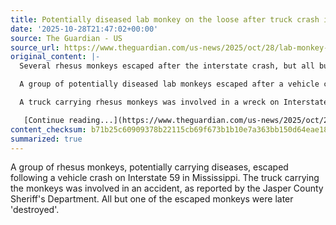 ```yaml
---
title: Potentially diseased lab monkey on the loose after truck crash in Mississippi
date: '2025-10-28T21:47:02+00:00'
source: The Guardian - US
source_url: https://www.theguardian.com/us-news/2025/oct/28/lab-monkey-escape-mississippi
original_content: |-
  Several rhesus monkeys escaped after the interstate crash, but all but one were reportedly ‘destroyed’ by late Tuesday

  A group of potentially diseased lab monkeys escaped after a vehicle crash on a main interstate highway in [Mississippi](https://www.theguardian.com/us-news/mississippi).

  A truck carrying rhesus monkeys was involved in a wreck on Interstate 59 on Tuesday afternoon, according to a [Facebook post](https://www.facebook.com/story.php?story_fbid=1270453581790302&id=100064770154293&mibextid=wwXIfr&rdid=oL7qL1IFGxk5Hvo6#) from the Jasper county sheriff’s department.

   [Continue reading...](https://www.theguardian.com/us-news/2025/oct/28/lab-monkey-escape-mississippi)
content_checksum: b71b25c60909378b22115cb69f673b1b10e7a363bb150d64eae180841130525d
summarized: true
---
```


A group of rhesus monkeys, potentially carrying diseases, escaped following a vehicle crash on Interstate 59 in Mississippi. The truck carrying the monkeys was involved in an accident, as reported by the Jasper County Sheriff's Department. All but one of the escaped monkeys were later 'destroyed'.